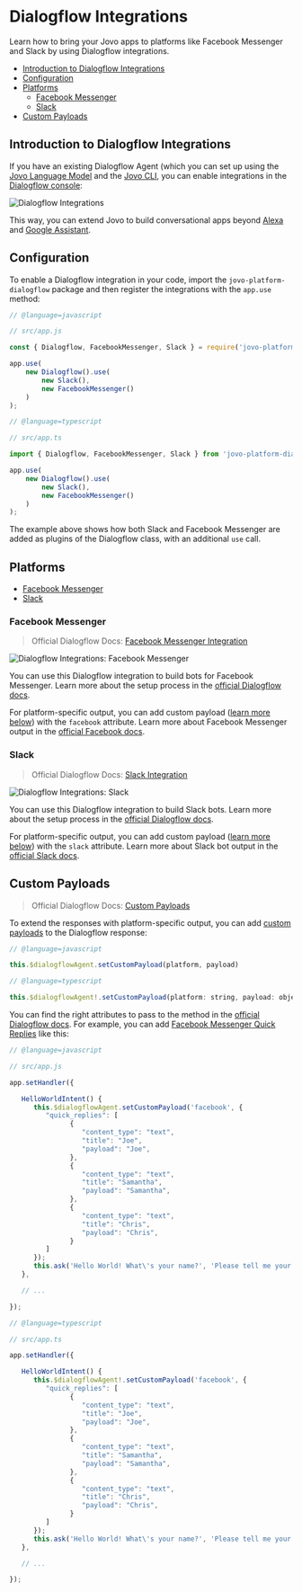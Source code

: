 # Dialogflow Integrations

Learn how to bring your Jovo apps to platforms like Facebook Messenger and Slack by using Dialogflow integrations.

* [Introduction to Dialogflow Integrations](#introduction-to-dialogflow-integrations)
* [Configuration](#configuration)
* [Platforms](#platforms)
   * [Facebook Messenger](#facebook-messenger)
   * [Slack](#slack)
* [Custom Payloads](#custom-payloads)



## Introduction to Dialogflow Integrations

If you have an existing Dialogflow Agent (which you can set up using the [Jovo Language Model](../../basic-concepts/model './model') and the [Jovo CLI](../../workflows/cli './cli'), you can enable integrations in the [Dialogflow console](https://console.dialogflow.com/):

![Dialogflow Integrations](../../img/dialogflow-integrations.jpg "Integrations in the Dialogflow Console")

This way, you can extend Jovo to build conversational apps beyond [Alexa](../amazon-alexa './amazon-alexa') and [Google Assistant](../google-assistant './google-assistant').


## Configuration

To enable a Dialogflow integration in your code, import the `jovo-platform-dialogflow` package and then register the integrations with the `app.use` method:

```js
// @language=javascript

// src/app.js

const { Dialogflow, FacebookMessenger, Slack } = require('jovo-platform-dialogflow');

app.use(
    new Dialogflow().use(
        new Slack(),
        new FacebookMessenger()
    )
);

// @language=typescript

// src/app.ts

import { Dialogflow, FacebookMessenger, Slack } from 'jovo-platform-dialogflow';

app.use(
    new Dialogflow().use(
        new Slack(),
        new FacebookMessenger()
    )
);
```

The example above shows how both Slack and Facebook Messenger are added as plugins of the Dialogflow class, with an additional `use` call.


## Platforms

* [Facebook Messenger](#facebook-messenger)
* [Slack](#slack)

### Facebook Messenger

> Official Dialogflow Docs: [Facebook Messenger Integration](https://dialogflow.com/docs/integrations/facebook)

![Dialogflow Integrations: Facebook Messenger](../../img/dialogflow-integrations-messenger.jpg "Facebook Messenger Integration in the Dialogflow Console")

You can use this Dialogflow integration to build bots for Facebook Messenger. Learn more about the setup process in the [official Dialogflow docs](https://dialogflow.com/docs/integrations/facebook).

For platform-specific output, you can add custom payload ([learn more below](#custom-payloads)) with the `facebook` attribute. Learn more about Facebook Messenger output in the [official Facebook docs](https://developers.facebook.com/docs/messenger-platform/send-messages).


### Slack

> Official Dialogflow Docs: [Slack Integration](https://dialogflow.com/docs/integrations/slack)

![Dialogflow Integrations: Slack](../../img/dialogflow-integrations-slack.jpg "Slack Bot Integration in the Dialogflow Console")

You can use this Dialogflow integration to build Slack bots. Learn more about the setup process in the [official Dialogflow docs](https://dialogflow.com/docs/integrations/slack).

For platform-specific output, you can add custom payload ([learn more below](#custom-payloads)) with the `slack` attribute. Learn more about Slack bot output in the [official Slack docs](https://api.slack.com/messaging/composing).


## Custom Payloads

> Official Dialogflow Docs: [Custom Payloads](https://dialogflow.com/docs/intents/rich-messages#custom_payload)

To extend the responses with platform-specific output, you can add [custom payloads](https://dialogflow.com/docs/intents/rich-messages#custom_payload) to the Dialogflow response:

```js
// @language=javascript

this.$dialogflowAgent.setCustomPayload(platform, payload)

// @language=typescript

this.$dialogflowAgent!.setCustomPayload(platform: string, payload: object)
```

You can find the right attributes to pass to the method in the [official Dialogflow docs](https://dialogflow.com/docs/intents/rich-messages#custom_payload). For example, you can add [Facebook Messenger Quick Replies](https://developers.facebook.com/docs/messenger-platform/send-messages/quick-replies) like this:

```js
// @language=javascript

// src/app.js

app.setHandler({

   HelloWorldIntent() {
      this.$dialogflowAgent.setCustomPayload('facebook', {
         "quick_replies": [
               {
                  "content_type": "text",
                  "title": "Joe",
                  "payload": "Joe",
               },
               {
                  "content_type": "text",
                  "title": "Samantha",
                  "payload": "Samantha",
               },
               {
                  "content_type": "text",
                  "title": "Chris",
                  "payload": "Chris",
               }
         ]
      });
      this.ask('Hello World! What\'s your name?', 'Please tell me your name.');
   },

   // ...

});

// @language=typescript

// src/app.ts

app.setHandler({

   HelloWorldIntent() {
      this.$dialogflowAgent!.setCustomPayload('facebook', {
         "quick_replies": [
               {
                  "content_type": "text",
                  "title": "Joe",
                  "payload": "Joe",
               },
               {
                  "content_type": "text",
                  "title": "Samantha",
                  "payload": "Samantha",
               },
               {
                  "content_type": "text",
                  "title": "Chris",
                  "payload": "Chris",
               }
         ]
      });
      this.ask('Hello World! What\'s your name?', 'Please tell me your name.');
   },

   // ...

});
```


<!--[metadata]: {"description": "Learn how to bring your Jovo apps to platforms like Facebook Messenger and Slack by using Dialogflow integrations.",
                "route": "dialogflow-integrations"}-->
